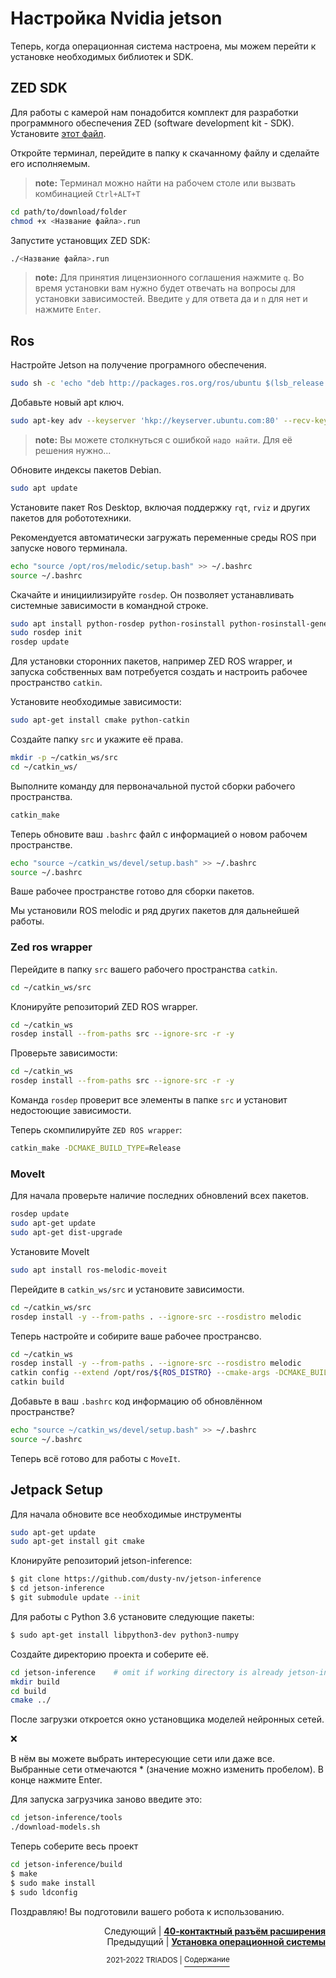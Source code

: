 # Настройка Nvidia jetson

Теперь, когда операционная система настроена, мы можем перейти к установке необходимых библиотек и SDK.

## ZED SDK
Для работы с камерой нам понадобится комплект для разработки программного обеспечения ZED (software development kit - SDK). Установите [этот файл](https://download.stereolabs.com/zedsdk/3.7/jp46/jetsons).

Откройте терминал, перейдите в папку к скачанному файлу и сделайте его исполняемым.

> **note:** Терминал можно найти на рабочем столе или вызвать комбинацией `Ctrl+ALT+T`

```bash
cd path/to/download/folder
chmod +x <Название файла>.run
```

Запустите установщих ZED SDK:
```bash
./<Название файла>.run
```
> **note:** Для принятия лицензионного соглашения нажмите `q`. Во время установки вам нужно будет отвечать на вопросы для установки зависимостей. Введите `y` для ответа да и `n` для нет и нажмите `Enter`.

## Ros

Настройте Jetson на получение програмного обеспечения. 

```bash
sudo sh -c 'echo "deb http://packages.ros.org/ros/ubuntu $(lsb_release -sc) main" > /etc/apt/sources.list.d/ros-latest.list'
```

Добавьте новый apt ключ.

```bash
sudo apt-key adv --keyserver 'hkp://keyserver.ubuntu.com:80' --recv-key C1CF6E31E6BADE8868B172B4F42ED6FBAB17C654
```

> **note:** Вы можете столкнуться с ошибкой `надо найти`. Для её решения нужно...

Обновите индексы пакетов Debian.

```bash
sudo apt update
```

Установите пакет Ros Desktop, включая поддержку `rqt`, `rviz` и других пакетов для робототехники.

Рекомендуется автоматически загружать переменные среды ROS при запуске нового терминала.

```bash
echo "source /opt/ros/melodic/setup.bash" >> ~/.bashrc 
source ~/.bashrc
```

Скачайте и инициилизируйте `rosdep`. Он позволяет устанавливать системные зависимости в командной строке.

```bash
sudo apt install python-rosdep python-rosinstall python-rosinstall-generator python-wstool build-essential
sudo rosdep init 
rosdep update
```

Для установки сторонних пакетов, например ZED ROS wrapper, и запуска собственных вам потребуется создать и настроить рабочее пространство `catkin`.

Установите необходимые зависимости:

```bash
sudo apt-get install cmake python-catkin
```

Создайте папку `src` и укажите её права.
```bash
mkdir -p ~/catkin_ws/src 
cd ~/catkin_ws/
```

Выполните команду для первоначальной пустой сборки рабочего пространства.

```bash
catkin_make
```

Теперь обновите ваш `.bashrc` файл с информацией о новом рабочем пространстве.

```bash
echo "source ~/catkin_ws/devel/setup.bash" >> ~/.bashrc 
source ~/.bashrc
```

Ваше рабочее пространстве готово для сборки пакетов.

Мы установили ROS melodic и ряд других пакетов для дальнейшей работы.

### Zed ros wrapper

Перейдите в папку `src` вашего рабочего пространства `catkin`.

```bash
cd ~/catkin_ws/src
```

Клонируйте репозиторий ZED ROS wrapper.

```bash
cd ~/catkin_ws
rosdep install --from-paths src --ignore-src -r -y
```

Проверьте зависимости:

```bash
cd ~/catkin_ws
rosdep install --from-paths src --ignore-src -r -y
```

Команда `rosdep` проверит все элементы в папке `src` и установит недостоющие зависимости.

Теперь скомпилируйте `ZED ROS wrapper`:

```bash
catkin_make -DCMAKE_BUILD_TYPE=Release
```

### MoveIt

Для начала проверьте наличие последних обновлений всех пакетов.

```bash
rosdep update
sudo apt-get update
sudo apt-get dist-upgrade
```

Установите MoveIt

```bash
sudo apt install ros-melodic-moveit
```

Перейдите в `catkin_ws/src` и установите зависимости.

```bash
cd ~/catkin_ws/src
rosdep install -y --from-paths . --ignore-src --rosdistro melodic
```

Теперь настройте и собирите ваше рабочее пространсво.

```bash
cd ~/catkin_ws
rosdep install -y --from-paths . --ignore-src --rosdistro melodic
catkin config --extend /opt/ros/${ROS_DISTRO} --cmake-args -DCMAKE_BUILD_TYPE=Release
catkin build
```

Добавьте в ваш `.bashrc` код информацию об обновлённом пространстве?

```bash
echo "source ~/catkin_ws/devel/setup.bash" >> ~/.bashrc 
source ~/.bashrc
```

Теперь всё готово для работы с `MoveIt`.

## Jetpack Setup

Для начала обновите все необходимые инструменты

```bash
sudo apt-get update
sudo apt-get install git cmake
```

Клонируйте репозиторий jetson-inference:

```bash
$ git clone https://github.com/dusty-nv/jetson-inference
$ cd jetson-inference
$ git submodule update --init
```

Для работы с Python 3.6 установите следующие пакеты:

```bash
$ sudo apt-get install libpython3-dev python3-numpy
```

Создайте директорию проекта и соберите её.

```bash
cd jetson-inference    # omit if working directory is already jetson-inference/ from above
mkdir build
cd build
cmake ../
```

После загрузки откроется окно установщика моделей нейронных сетей.

:x:

В нём вы можете выбрать интересующие сети или даже все. Выбранные сети отмечаются * (значение можно изменить пробелом). В конце нажмите Enter.

Для запуска загрузчика заново введите это:
```bash
cd jetson-inference/tools
./download-models.sh
```

Теперь соберите весь проект
```bash
cd jetson-inference/build
$ make
$ sudo make install
$ sudo ldconfig
```

Поздравляю! Вы подготовили вашего робота к использованию.

<p align="right">Следующий | <b><a href="40-pin_expansion_header.md">40-контактный разъём расширения</a></b>
<br/>
Предыдущий | <b><a href="linux_installation.md">Установка операционной системы</a></b></p>
<p align="center"><sup>2021-2022 TRIADOS | </sup><a href="../README.md#содержание"><sup>Содержание</sup></a></p>
